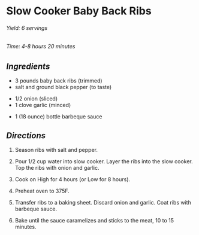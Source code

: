 # Slow Cooker Baby Back Ribs

######  Yield: 6 servings
######  Time:  4-8 hours 20 minutes

##  *Ingredients*
- 3 pounds baby back ribs (trimmed)
- salt and ground black pepper (to taste)
<!--  -->
- 1/2 onion (sliced)
- 1 clove garlic (minced)
<!--  -->
- 1 (18 ounce) bottle barbeque sauce


##  *Directions*
1. Season ribs with salt and pepper.

2. Pour 1/2 cup water into slow cooker. Layer the ribs into the slow cooker. Top the ribs with onion and garlic.

3. Cook on High for 4 hours (or Low for 8 hours).

4. Preheat oven to 375F.

5. Transfer ribs to a baking sheet. Discard onion and garlic. Coat ribs with barbeque sauce.

6. Bake until the sauce caramelizes and sticks to the meat, 10 to 15 minutes.